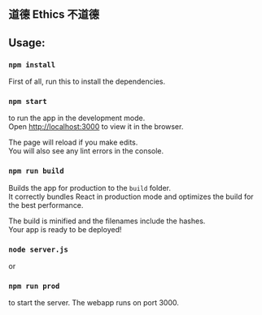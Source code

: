 ## 道德 Ethics 不道德

## Usage:
### `npm install`
First of all, run this to install the dependencies.

### `npm start`
to run the app in the development mode.<br>
Open [http://localhost:3000](http://localhost:3000) to view it in the browser.

The page will reload if you make edits.<br>
You will also see any lint errors in the console.

### `npm run build`

Builds the app for production to the `build` folder.<br>
It correctly bundles React in production mode and optimizes the build for the best performance.

The build is minified and the filenames include the hashes.<br>
Your app is ready to be deployed!

### `node server.js`
or
### `npm run prod`
to start the server.
The webapp runs on port 3000.
